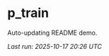 # p_train

Auto-updating README demo.

<!--START_SECTION:status-->
_Last run: 2025-10-17 20:26 UTC_
<!--END_SECTION:status-->



























































































































































































































































































































































































































































































































































































































































































































































































































































































































































































































































































































































































































































































